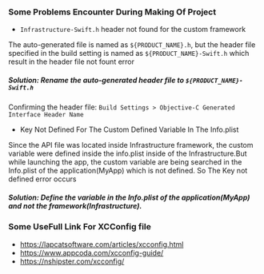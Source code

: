 ### Some Problems Encounter During Making Of Project

- `Infrastructure-Swift.h` header not found for the custom framework 

The auto-generated file is named as `${PRODUCT_NAME}.h`, but the header file specified in the build setting is named as `${PRODUCT_NAME}-Swift.h` which result in the header file not fount error

##### Solution: Rename the auto-generated header file to `${PRODUCT_NAME}-Swift.h`

Confirming the header file: `Build Settings > Objective-C Generated Interface Header Name`

- Key Not Defined For The Custom Defined Variable In The Info.plist

Since the API file was located inside Infrastructure framework, the custom variable were defined inside the info.plist inside of the Infrastructure.But while launching the app, the custom variable are being searched in the Info.plist of the application(MyApp) which is not defined. So The Key not defined error occurs

##### Solution: Define the variable in the Info.plist of the application(MyApp) and not the framework(Infrastructure).

### Some UseFull Link For XCConfig file
- https://lapcatsoftware.com/articles/xcconfig.html
- https://www.appcoda.com/xcconfig-guide/
- https://nshipster.com/xcconfig/
